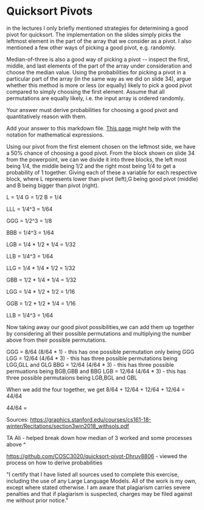 # Quicksort Pivots

in the lectures I only briefly mentioned strategies for determining a good pivot
for quicksort. The implementation on the slides simply picks the leftmost
element in the part of the array that we consider as a pivot. I also mentioned a
few other ways of picking a good pivot, e.g. randomly.

Median-of-three is also a good way of picking a pivot -- inspect the first,
middle, and last elements of the part of the array under consideration and
choose the median value. Using the probabilities for picking a pivot in a
particular part of the array (in the same way as we did on slide 34), argue
whether this method is more or less (or equally) likely to pick a good pivot
compared to simply choosing the first element. Assume that all permutations are
equally likely, i.e. the input array is ordered randomly.

Your answer must derive probabilities for choosing a good pivot and
quantitatively reason with them.

Add your answer to this markdown file. [This
page](https://docs.github.com/en/get-started/writing-on-github/working-with-advanced-formatting/writing-mathematical-expressions)
might help with the notation for mathematical expressions.


Using our pivot from the first element chosen on the leftmost side, we have a 50% chance of choosing a good pivot. From the block shown on slide 34 from the powerpoint, we can we divide it into three blocks, the left most being 1/4, the middle being 1/2 and the right most being 1/4 to get a probability of 1 together. Giving each of these a variable for each respective block, where L represents lower than pivot (left),G being good pivot (middle) and B being bigger than pivot (right). 

L = 1/4
G = 1/2
B = 1/4


LLL = 1/4^3 = 1/64

GGG = 1/2^3 = 1/8

BBB = 1/4^3 = 1/64 

LGB = 1/4 * 1/2 * 1/4 = 1/32

LLB = 1/4^3 = 1/64 

LLG = 1/4 * 1/4 * 1/2 = 1/32

GBB = 1/2 * 1/4 * 1/4 = 1/32

LGG = 1/4 * 1/2 * 1/2 = 1/16 

GGB = 1/2 * 1/2 * 1/4 = 1/16

LLB = 1/4^3 = 1/64

Now taking away our good pivot possibilities,we can add them up together by considering all their possible permutations and multiplying the number above from their possible permutations. 

GGG = 8/64 (8/64 * 1) - this has one possible permutation only being GGG 
LGG = 12/64 (4/64 * 3) - this has three possible permutations being LGG,GLL and GLG
BBG = 12/64 (4/64 * 3) -  this has three possible permuations being BGB,GBB and BBG
LGB = 12/64 (4/64 * 3) - this has three possible permutaions being LGB,BGL and GBL

When we add the four together, we get 
8/64 + 12/64 + 12/64 + 12/64 = 44/64

44/64 = 








Sources: 
https://graphics.stanford.edu/courses/cs161-18-winter/Recitations/section3win2018_withsols.pdf  

TA Ali - helped break down how median of 3 worked and some processes above ^


https://github.com/COSC3020/quicksort-pivot-Dhruv8806 -  viewed the process on how to derive probabilities 


"I certify that I have listed all sources used to complete this exercise, including the use of any Large Language Models. All of the work is my own, except where stated otherwise. I am aware that plagiarism carries severe penalties and that if plagiarism is suspected, charges may be filed against me without prior notice."
